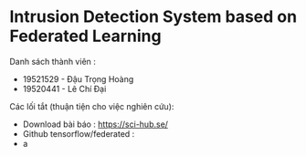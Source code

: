 # Intrusion Detection System based on Federated Learning
Danh sách thành viên :
- 19521529 - Đậu Trọng Hoàng
- 19520441 - Lê Chí Đại

Các lối tắt (thuận tiện cho việc nghiên cứu):
- Download bài báo : https://sci-hub.se/
- Github tensorflow/federated : 
- a